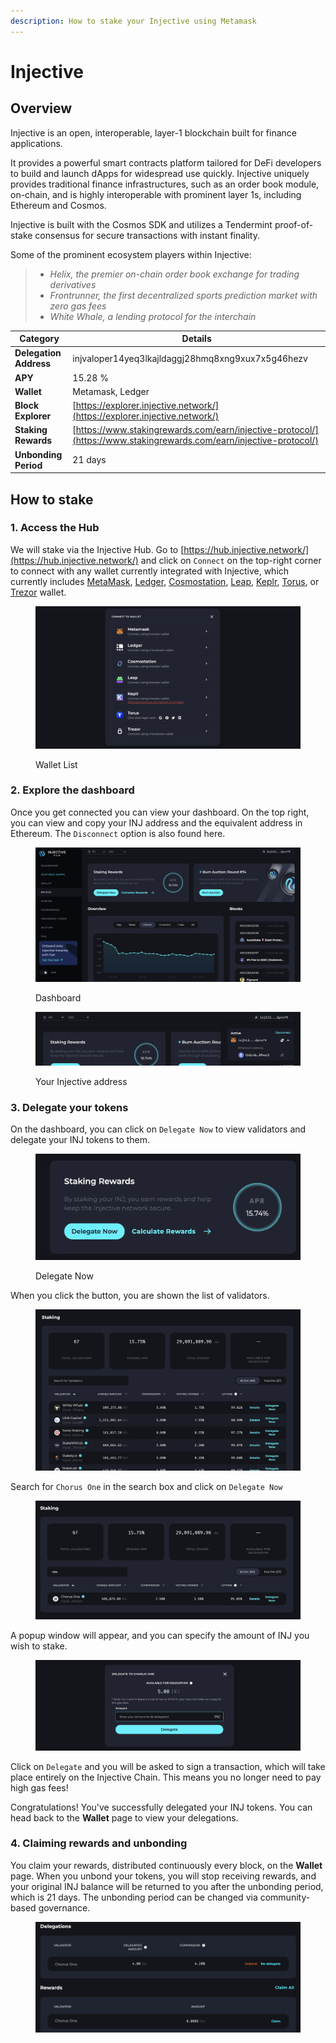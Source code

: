 ```yaml
---
description: How to stake your Injective using Metamask
---
```


# Injective

## Overview

Injective is an open, interoperable, layer-1 blockchain built for finance applications.

It provides a powerful smart contracts platform tailored for DeFi developers to build and launch dApps for widespread use quickly. Injective uniquely provides traditional finance infrastructures, such as an order book module, on-chain, and is highly interoperable with prominent layer 1s, including Ethereum and Cosmos.

Injective is built with the Cosmos SDK and utilizes a Tendermint proof-of-stake consensus for secure transactions with instant finality.

Some of the prominent ecosystem players within Injective:&#x20;

> * _Helix, the premier on-chain order book exchange for trading derivatives_&#x20;
> * _Frontrunner, the first decentralized sports prediction market with zero gas fees_
> * _White Whale, a lending protocol for the interchain_&#x20;

| Category               | Details                                                                                                            |
| ---------------------- | ------------------------------------------------------------------------------------------------------------------ |
| **Delegation Address** | injvaloper14yeq3lkajldaggj28hmq8xng9xux7x5g46hezv                                                                  |
| **APY**                | 15.28 %                                                                                                            |
| **Wallet**             | Metamask, Ledger                                                                                                   |
| **Block Explorer**     | [https://explorer.injective.network/](https://explorer.injective.network/)                                         |
| **Staking Rewards**    | [https://www.stakingrewards.com/earn/injective-protocol/](https://www.stakingrewards.com/earn/injective-protocol/) |
| **Unbonding Period**   | 21 days                                                                                                            |

## How to stake <a href="#8662" id="8662"></a>

### 1. Access the Hub <a href="#8662" id="8662"></a>

We will stake via the Injective Hub. Go to [https://hub.injective.network/](https://hub.injective.network/) and click on `Connect` on the top-right corner to connect with any wallet currently integrated with Injective, which currently includes [MetaMask](https://metamask.io/), [Ledger](https://www.ledger.com/), [Cosmostation](https://www.cosmostation.io/), [Leap](https://www.leapwallet.io/), [Keplr](https://www.keplr.app/), [Torus](https://blog.injective.com/injective-integrates-torus-wallet-to-enable-social-logins-for-mainstream-users/), or [Trezor](https://blog.injective.com/injective-becomes-the-first-cosmos-ecosystem-blockchain-to-integrate-trezor-to-further-hardware-wallet-support/) wallet.

<figure><img src="../.gitbook/assets/image (15).png" alt=""><figcaption><p>Wallet List</p></figcaption></figure>

### 2. Explore the dashboard

Once you get connected you can view your dashboard. On the top right, you can view and copy your INJ address and the equivalent address in Ethereum. The `Disconnect` option is also found here.

<figure><img src="../.gitbook/assets/image (9).png" alt=""><figcaption><p>Dashboard</p></figcaption></figure>

<figure><img src="../.gitbook/assets/image (20).png" alt=""><figcaption><p>Your Injective address</p></figcaption></figure>

### 3. Delegate your tokens

On the dashboard, you can click on `Delegate Now` to view validators and delegate your INJ tokens to them.

<figure><img src="../.gitbook/assets/image (8).png" alt=""><figcaption><p>Delegate Now</p></figcaption></figure>

When you click the button, you are shown the list of validators.&#x20;

<figure><img src="../.gitbook/assets/image (17).png" alt=""><figcaption></figcaption></figure>

Search for `Chorus One` in the search box and click on `Delegate Now`

<figure><img src="../.gitbook/assets/image (5).png" alt=""><figcaption></figcaption></figure>

A popup window will appear, and you can specify the amount of INJ you wish to stake.

<figure><img src="../.gitbook/assets/image (11).png" alt=""><figcaption></figcaption></figure>

Click on `Delegate` and you will be asked to sign a transaction, which will take place entirely on the Injective Chain. This means you no longer need to pay high gas fees!

Congratulations! You've successfully delegated your INJ tokens. You can head back to the **Wallet** page to view your delegations.

### 4. Claiming rewards and unbonding

You claim your rewards, distributed continuously every block, on the **Wallet** page. When you unbond your tokens, you will stop receiving rewards, and your original INJ balance will be returned to you after the unbonding period, which is 21 days. The unbonding period can be changed via community-based governance.

<figure><img src="../.gitbook/assets/image (4).png" alt=""><figcaption></figcaption></figure>
